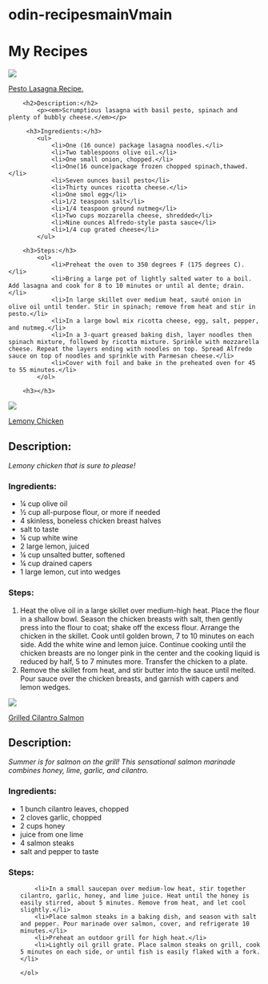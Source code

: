 # odin-recipesmainVmain
<!Doctype html>
<head>
    <meta charset="UTF-8">
    <meta http-equiv="X-UA-Compatible" content="IE=edge">
    <meta name="viewport" content="width=device-width, initial-scale=1.0">
    <title>Jareds Recipe Book</title>
</head>
<body>
    <h1>My Recipes</h1>
    <img src="../recipes/pesto.jpeg">
        <p>
            <a href="https://www.allrecipes.com/recipe/23425/pesto-lasagna/">Pesto Lasagna Recipe.</a>
        </p>

        <h2>Description:</h2>
            <p><em>Scrumptious lasagna with basil pesto, spinach and plenty of bubbly cheese.</em></p>
    
         <h3>Ingredients:</h3> 
            <ul>
                <li>One (16 ounce) package lasagna noodles.</li>
                <li>Two tablespoons olive oil.</li>
                <li>One small onion, chopped.</li>
                <li>One(16 ounce)package frozen chopped spinach,thawed.</li>
                <li>Seven ounces basil pesto</li>
                <li>Thirty ounces ricotta cheese.</li>
                <li>One smol egg</li>
                <li>1/2 teaspoon salt</li>
                <li>1/4 teaspoon ground nutmeg</li>
                <li>Two cups mozzarella cheese, shredded</li>
                <li>Nine ounces Alfredo-style pasta sauce</li>
                <li>1/4 cup grated cheese</li>
            </ul>

        <h3>Steps:</h3>
            <ol>
                <li>Preheat the oven to 350 degrees F (175 degrees C).</li>
                <li>Bring a large pot of lightly salted water to a boil. Add lasagna and cook for 8 to 10 minutes or until al dente; drain.</li>
                <li>In large skillet over medium heat, sauté onion in olive oil until tender. Stir in spinach; remove from heat and stir in pesto.</li>
                <li>In a large bowl mix ricotta cheese, egg, salt, pepper, and nutmeg.</li>
                <li>In a 3-quart greased baking dish, layer noodles then spinach mixture, followed by ricotta mixture. Sprinkle with mozzarella cheese. Repeat the layers ending with noodles on top. Spread Alfredo sauce on top of noodles and sprinkle with Parmesan cheese.</li>
                <li>Cover with foil and bake in the preheated oven for 45 to 55 minutes.</li>
            </ol>

        <h3></h3>




<img src="../lemonchicken.jpeg">
    <p>
        <a href="https://www.allrecipes.com/recipe/218099/lemony-chicken/">Lemony Chicken</a>
    </p>

<h2>Description:</h2>
    <p><em>Lemony chicken that is sure to please!</em></p>

<h3>Ingredients:</h3>
    <ul>
        <li>¼ cup olive oil</li>
        <li>½ cup all-purpose flour, or more if needed</li>
        <li>4 skinless, boneless chicken breast halves</li>
        <li>salt to taste</li>
        <li>¼ cup white wine</li>
        <li>2 large lemon, juiced </li>
        <li>¼ cup unsalted butter, softened</li>
        <li>¼ cup drained capers</li>
        <li>1 large lemon, cut into wedges</li>
    </ul>

<h3>Steps:</h3>
    <ol>
        <li>Heat the olive oil in a large skillet over medium-high heat. Place the flour in a shallow bowl. Season the chicken breasts with salt, then gently press into the flour to coat; shake off the excess flour. Arrange the chicken in the skillet. Cook until golden brown, 7 to 10 minutes on each side. Add the white wine and lemon juice. Continue cooking until the chicken breasts are no longer pink in the center and the cooking liquid is reduced by half, 5 to 7 minutes more. Transfer the chicken to a plate.</li>
        <li>Remove the skillet from heat, and stir butter into the sauce until melted. Pour sauce over the chicken breasts, and garnish with capers and lemon wedges.</li>
    </ol>  
    
<img src="../salmon.jpeg">
    <p>
        <a href="https://www.allrecipes.com/recipe/85158/grilled-cilantro-salmon/">Grilled Cilantro Salmon</a>
    </p>  

<h2>Description:</h2>
    <p><em>Summer is for salmon on the grill! This sensational salmon marinade combines honey, lime, garlic, and cilantro.</em></p>

<h3>Ingredients:</h3>
    <ul>
        <li>1 bunch cilantro leaves, chopped</li>
        <li>2 cloves garlic, chopped</li>
        <li>2 cups honey</li>
        <li>juice from one lime </li>
        <li>4 salmon steaks</li>
        <li>salt and pepper to taste</li>
    </ul>

<h3>Steps:</h3>
    <ol>
        
        <li>In a small saucepan over medium-low heat, stir together cilantro, garlic, honey, and lime juice. Heat until the honey is easily stirred, about 5 minutes. Remove from heat, and let cool slightly.</li>
        <li>Place salmon steaks in a baking dish, and season with salt and pepper. Pour marinade over salmon, cover, and refrigerate 10 minutes.</li>
        <li>Preheat an outdoor grill for high heat.</li>
        <li>Lightly oil grill grate. Place salmon steaks on grill, cook 5 minutes on each side, or until fish is easily flaked with a fork.</li>

    </ol>

    
</body>
</html>
